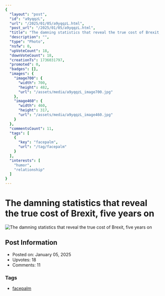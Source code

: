 ```yaml
---
{
  "layout": "post",
  "id": "a9yqqzL",
  "url": "/2025/01/05/a9yqqzL.html",
  "post_url": "/2025/01/05/a9yqqzL.html",
  "title": "The damning statistics that reveal the true cost of Brexit, five years on",
  "description": "",
  "type": "Photo",
  "nsfw": 0,
  "upVoteCount": 18,
  "downVoteCount": 18,
  "creationTs": 1736031797,
  "promoted": 0,
  "badges": [],
  "images": {
    "image700": {
      "width": 700,
      "height": 482,
      "url": "/assets/media/a9yqqzL_image700.jpg"
    },
    "image460": {
      "width": 460,
      "height": 317,
      "url": "/assets/media/a9yqqzL_image460.jpg"
    }
  },
  "commentsCount": 11,
  "tags": [
    {
      "key": "facepalm",
      "url": "/tag/facepalm"
    }
  ],
  "interests": [
    "humor",
    "relationship"
  ]
}
---
```


# The damning statistics that reveal the true cost of Brexit, five years on

![The damning statistics that reveal the true cost of Brexit, five years on](/assets/media/a9yqqzL_image700.jpg)

## Post Information

- Posted on: January 05, 2025
- Upvotes: 18
- Comments: 11

### Tags

- [facepalm](/tag/facepalm)
